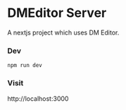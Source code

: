 DMEditor Server
========
A nextjs project which uses DM Editor.

### Dev
```
npm run dev
```

### Visit

http://localhost:3000
